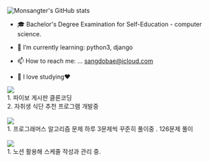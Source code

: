![Monsangter's GitHub stats](https://github-readme-stats.vercel.app/api?username=Monsangter&show_icons=true&theme=radical)

- 🎓 Bachelor's Degree Examination for Self-Education - computer science.

- 🌱 I’m currently learning:
  python3, django
  
- 📫 How to reach me: ...
  sangdobae@icloud.com
  
- 🥰 I love studying❤︎

<div>
<img src="https://img.shields.io/badge/django-FFFFFF?style=for-the-badge&logo=#092E20&logoColor=000000"/><br>
  1. 파이보 게시판 클론코딩<br>
  2. 자취생 식단 추천 프로그램 개발중<br><br>
<img src="https://img.shields.io/badge/python-FFFFFF?style=for-the-badge&logo=#3776AB&logoColor=000000"/><br>
  1. 프로그래머스 알고리즘 문제 하루 3문제씩 꾸준히  풀이중 . 126문제 풀이<br><br>
<img src="https://img.shields.io/badge/notion-FFFFFF?style=for-the-badge&logo=#000000&logoColor=000000"/><br>
  1. 노션 활용해 스케줄 작성과 관리 중.<br><br>
</div>
<!--
**Monsangter/Monsangter** is a ✨ _special_ ✨ repository because its `README.md` (this file) appears on your GitHub profile.

Here are some ideas to get you started:

- 🔭 I’m currently working on ...
  python3, django

- 🌱 I’m currently learning ...
  python algorithm

- 👯 I’m looking to collaborate on ...

- 🤔 I’m looking for help with ...

- 💬 Ask me about ...

- 📫 How to reach me: ...
  sangdobae@icloud.com

- 😄 Pronouns: ...

- ⚡ Fun fact: ...

-->

